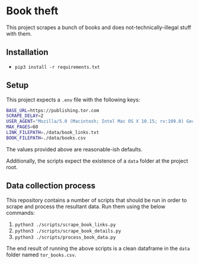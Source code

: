 # Book theft

This project scrapes a bunch of books and does not-technically-illegal stuff with them.

## Installation

- `pip3 install -r requirements.txt`

## Setup

This project expects a `.env` file with the following keys:

```sh
BASE_URL=https://publishing.tor.com
SCRAPE_DELAY=2
USER_AGENT="Mozilla/5.0 (Macintosh; Intel Mac OS X 10.15; rv:109.0) Gecko/20100101 Firefox/119.0"
MAX_PAGES=60
LINK_FILEPATH=./data/book_links.txt
BOOK_FILEPATH=./data/books.csv
```

The values provided above are reasonable-ish defaults.

Additionally, the scripts expect the existence of a `data` folder at the project root.

## Data collection process

This repository contains a number of scripts that should be run in order to scrape and process the resultant data. Run them using the below commands:

1. `python3 ./scripts/scrape_book_links.py`
2. `python3 ./scripts/scrape_book_details.py`
3. `python3 ./scripts/process_book_data.py`

The end result of running the above scripts is a clean dataframe in the `data` folder named `tor_books.csv`.
